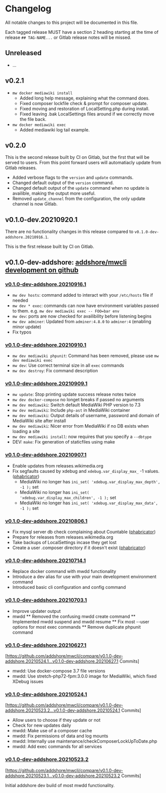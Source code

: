 # Changelog

All notable changes to this project will be documented in this file.

Each tagged release MUST have a section 2 heading starting at the time of release `## TAG-NAME...` or Gitlab release notes will be missed.

## Unreleased

- ...

## v0.2.1

- `mw docker mediawiki install`
  - Added long help message, explaining what the command does.
  - Fixed composer lockfile check & prompt for composer update.
  - Fixed moving and restoration of LocalSetting.php during install.
  - Fixed leaving .bak LocalSettings files around if we correctly move the file back.
- `mw docker mediawiki exec`
  - Added mediawiki log tail example.

## v0.2.0

This is the second release built by CI on Gitlab, but the first that will be served to users.
From this point forward users will automatiacly update from Gitlab releases.

- Added verbose flags to the `version` and `update` commands.
- Changed default output of the `version` command.
- Changed default output of the `update` command when no update is availible, making the output more useful.
- Removed `update_channel` from the configuration, the only update channel is now Gitlab.


## v0.1.0-dev.20210920.1

There are no functionality changes in this release compared to `v0.1.0-dev-addshore.20210916.1`.

This is the first release built by CI on Gitlab.

## v0.1.0-dev-addshore: [addshore/mwcli development on github](https://github.com/addshore/mwcli)

### [v0.1.0-dev-addshore.20210916.1](https://github.com/addshore/mwcli/releases/tag/v0.1.0-dev-addshore.20210916.1)

* `mw dev hosts`: command added to interact with your `/etc/hosts` file if needed
* `mw dev * exec`: commands can now have environment variables passed to them. e.g. `mw dev mediawiki exec -- FOO=bar env`
* `mw dev`: ports are now checked for availibility before listening begins
* `mw dev adminer`: Updated from `adminer:4.8.0` to `adminer:4` (enabling minor update)
* Fix typos

### [v0.1.0-dev-addshore.20210910.1](https://github.com/addshore/mwcli/releases/tag/v0.1.0-dev-addshore.20210910.1)

* `mw dev mediawiki phpunit`: Command has been removed, please use `mw dev mediawiki exec`
* `mw dev`: Use correct terminal size in all `exec` commands
* `mw dev destroy`: Fix command description

### [v0.1.0-dev-addshore.20210909.1](https://github.com/addshore/mwcli/releases/tag/v0.1.0-dev-addshore.20210909.1)

* `mw update`: Stop printing update success release notes twice
* `mw dev docker-compose` no longet breaks if passed no arguments
* `mw dev mediawiki`: Switch default MediaWiki PHP version to 7.3
* `mw dev mediawiki`: Include `php-ast` in MediaWiki container
* `mw dev mediawiki`: Output details of username, password and domain of MediaWiki site after install
* `mw dev mediawiki`: Nicer error from MediaWiki if no DB exists when loading a site
* `mw dev mediawiki install`: now requires that you specify a `--dbtype`
* DEV: `make`: Fix generation of staticfiles using make

### [v0.1.0-dev-addshore.20210907.1](https://github.com/addshore/mwcli/releases/tag/v0.1.0-dev-addshore.20210907.1)

* Enable updates from releases.wikimedia.org
* Fix segfaults caused by xdebug and `xdebug.var_display_max_` -1 values. ([phabricator](https://phabricator.wikimedia.org/T288363))
  * MediaWiki no longer has `ini_set( 'xdebug.var_display_max_depth', -1 );` set
  * MediaWiki no longer has `ini_set( 'xdebug.var_display_max_children', -1 );` set
  * MediaWiki no longer has `ini_set( 'xdebug.var_display_max_data', -1 );` set

### [v0.1.0-dev-addshore.20210806.1](https://github.com/addshore/mwcli/releases/tag/v0.1.0-dev-addshore.20210806.1)

* Fix mysql server db check complaining about Countable ([phabricator](https://phabricator.wikimedia.org/T287695))
* Prepare for releases from releases.wikimedia.org
* Take backups of LocalSettings incase they get lost
* Create a user .composer directory if it doesn't exist ([phabricator](https://phabricator.wikimedia.org/T288309))

### [v0.1.0-dev-addshore.20210714.1](https://github.com/addshore/mwcli/releases/tag/v0.1.0-dev-addshore.20210714.1)

* Replace docker command with mwdd functionality
* Introduce a dev alias for use with your main development environment command
* Introduced basic cli configuration and config command

### [v0.1.0-dev-addshore.20210703.1](https://github.com/addshore/mwcli/releases/tag/v0.1.0-dev-addshore.20210703.1)

* Improve updater output
* mwdd
** Removed the confusing mwdd create command
** Implemented mwdd suspend and mwdd resume
** Fix most --user options for most exec commands
** Remove duplicate phpunit command

### [v0.1.0-dev-addshore.20210627.1](https://github.com/addshore/mwcli/releases/tag/v0.1.0-dev-addshore.20210627.1)
[https://github.com/addshore/mwcli/compare/v0.1.0-dev-addshore.20210524.1...v0.1.0-dev-addshore.20210627.1 Commits]

* mwdd: Use docker-compose 3.7 file versions
* mwdd: Use stretch-php72-fpm:3.0.0 image for MediaWiki, which fixed XDebug issues

### [v0.1.0-dev-addshore.20210524.1](https://github.com/addshore/mwcli/releases/tag/v0.1.0-dev-addshore.20210524.1)
[https://github.com/addshore/mwcli/compare/v0.1.0-dev-addshore.20210523.2...v0.1.0-dev-addshore.20210524.1 Commits]

* Allow users to choose if they update or not
* Check for new updates daily
* mwdd: Make use of a composer cache
* mwdd: Fix permissions of data and log mounts
* mwdd: Internally use maintenance/checkComposerLockUpToDate.php
* mwdd: Add exec commands for all services 

### [v0.1.0-dev-addshore.20210523.2](https://github.com/addshore/mwcli/releases/tag/v0.1.0-dev-addshore.20210523.2)

[https://github.com/addshore/mwcli/compare/v0.1.0-dev-addshore.20210523.1...v0.1.0-dev-addshore.20210523.2 Commits]

Initial addshore dev build of most mwdd functionality.
